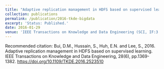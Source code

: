 ```yaml
---
title: "Adaptive replication management in HDFS based on supervised learning." IEEE Transactions on Knowledge and Data Engineering"
collection: publications
permalink: /publication/2016-tkde-bigdata
excerpt: 'Status: Published.'
date: 2016-01-29
venue: 'IEEE Transactions on Knowledge and Data Engineering (SCI, IF:3.438, 2016)'
---
```

Recommended citation: Bui, D.M., Hussain, S., Huh, E.N. and Lee, S., 2016. Adaptive replication management in HDFS based on supervised learning. IEEE Transactions on Knowledge and Data Engineering, 28(6), pp.1369-1382. https://doi.org/10.1109/TKDE.2016.2523510
